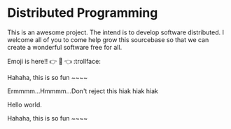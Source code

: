 Distributed Programming
=======================

This is an awesome project. The intend is to develop software distributed. 
I welcome all of you to come help grow this sourcebase so that we can create a wonderful software free for all.

Emoji is here!! :point_right: :raised_hands: :point_left: :trollface:

Hahaha, this is so fun ~~~~ 

Ermmmm...Hmmmm...Don't reject this hiak hiak hiak

Hello world.

Hahaha, this is so fun ~~~~ 


